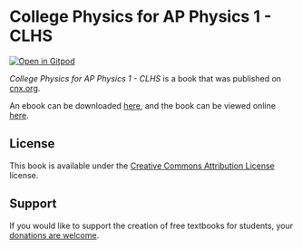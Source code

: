 # College Physics for AP Physics 1 - CLHS

[![Open in Gitpod](https://gitpod.io/button/open-in-gitpod.svg)](https://gitpod.io/from-referrer/)

_College Physics for AP Physics 1 - CLHS_ is a book that was published on [cnx.org](https://cnx.org/).

An ebook can be downloaded [here](https://github.com/cnx-user-books/cnxbook-college-physics-for-ap-physics-1-clhs/releases/latest), and the book can be viewed online [here](https://github.com/cnx-user-books/cnxbook-college-physics-for-ap-physics-1-clhs/releases/latest).

## License
This book is available under the [Creative Commons Attribution License](./LICENSE) license.

## Support
If you would like to support the creation of free textbooks for students, your [donations are welcome](https://riceconnect.rice.edu/donation/support-openstax-banner).
